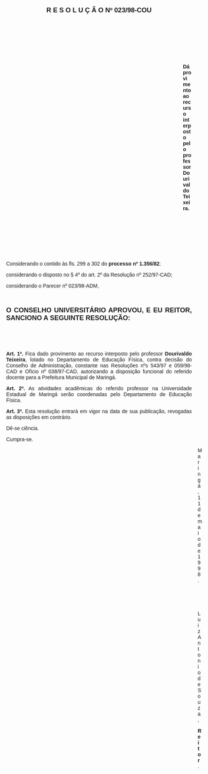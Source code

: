 <BODY>

<B><FONT FACE="Arial" SIZE=4><P ALIGN="CENTER">R E S O L U &Ccedil; &Atilde; O   Nº   023/98-COU</P>
</B></FONT><FONT FACE="Arial">
<P>&nbsp;</P>
<P>&nbsp;</P>
<P>&nbsp;</P>
<P>&nbsp;</P><DIR>
<DIR>
<DIR>
<DIR>
<DIR>
<DIR>
<DIR>
<DIR>
<DIR>
<DIR>
<DIR>
<DIR>

<B><P ALIGN="JUSTIFY">D&aacute; provimento ao recurso interposto pelo professor Dourivaldo Teixeira.</P>
</B>
<P>&nbsp;</P>
<P>&nbsp;</P>
<P>&nbsp;</P>
<P>&nbsp;</P></DIR>
</DIR>
</DIR>
</DIR>
</DIR>
</DIR>
</DIR>
</DIR>
</DIR>
</DIR>
</DIR>
</DIR>

<P ALIGN="JUSTIFY">&#9;Considerando o contido &agrave;s fls. 299 a 302 do <B>processo nº 1.356/82</B>;</P>
<P ALIGN="JUSTIFY">&#9;considerando o disposto no § 4º do art. 2º da Resolu&ccedil;&atilde;o nº 252/97-CAD;</P>
<P ALIGN="JUSTIFY">&#9;considerando o Parecer nº 023/98-ADM,</P>
<P ALIGN="JUSTIFY"></P>
<P ALIGN="JUSTIFY">&nbsp;</P>
</FONT><B><FONT FACE="Arial" SIZE=4><P ALIGN="JUSTIFY">O CONSELHO UNIVERSIT&Aacute;RIO APROVOU, E EU REITOR, SANCIONO A SEGUINTE RESOLU&Ccedil;&Atilde;O:</P>
</B></FONT><FONT FACE="Arial"><P ALIGN="JUSTIFY"></P>
<P ALIGN="JUSTIFY">&nbsp;</P>
<P ALIGN="JUSTIFY">&nbsp;</P>
<P ALIGN="JUSTIFY">&#9;<B>Art. 1º. </B>Fica dado provimento ao recurso interposto pelo professor <B>Dourivaldo Teixeira</B>, lotado no Departamento de Educa&ccedil;&atilde;o F&iacute;sica, contra decis&atilde;o do Conselho de Administra&ccedil;&atilde;o, constante nas Resolu&ccedil;&otilde;es nºs 543/97 e 059/98-CAD e Of&iacute;cio nº 038/97-CAD, autorizando a disposi&ccedil;&atilde;o funcional do referido docente para a Prefeitura Municipal de Maring&aacute;.</P>
<P ALIGN="JUSTIFY">&#9;<B>Art. 2º.</B> As atividades acad&ecirc;micas do referido professor na Universidade Estadual de Maring&aacute; ser&atilde;o coordenadas pelo Departamento de Educa&ccedil;&atilde;o F&iacute;sica.</P>
<P ALIGN="JUSTIFY">&#9;<B>Art. 3º.</B> Esta resolu&ccedil;&atilde;o entrar&aacute; em vigor na data de sua publica&ccedil;&atilde;o, revogadas as disposi&ccedil;&otilde;es em contr&aacute;rio.</P>
<P>&#9;D&ecirc;-se ci&ecirc;ncia.</P>
<P>&#9;Cumpra-se.</P>
<DIR>
<DIR>
<DIR>
<DIR>
<DIR>
<DIR>
<DIR>
<DIR>
<DIR>
<DIR>
<DIR>
<DIR>
<DIR>

<P>Maring&aacute;, 11 de maio de 1998.</P>

<P>&nbsp;</P>
<P>&nbsp;</P>
<P>Luiz Antonio de Souza,</P>
<B><P>Reitor</B>.</P>
</FONT><FONT SIZE=2>
<P>&nbsp;</P></DIR>
</DIR>
</DIR>
</DIR>
</DIR>
</DIR>
</DIR>
</DIR>
</DIR>
</DIR>
</DIR>
</DIR>
</DIR>
</FONT></BODY>
